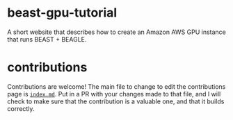 # beast-gpu-tutorial
A short website that describes how to create an Amazon AWS GPU instance that runs BEAST + BEAGLE.

# contributions
Contributions are welcome! The main file to change to edit the contributions page is [`index.md`](./index.md). Put in a PR with your changes made to that file, and I will check to make sure that the contribution is a valuable one, and that it builds correctly.
